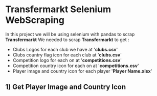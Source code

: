 # Transfermarkt Selenium WebScraping 
In this project we will be using selenium with pandas to scrap **Transfermarkt** 
We needed to scrap **Transfermarkt** to get :
* Clubs Logos for each club we have at '**clubs.csv**'
* Clubs country flag icon for each club at '**clubs.csv**'
* Competition logo for each on at '**competitions.csv**'
* Competition country icon for each on at '**competitions.csv**'
* Player image and country icon for each player '**Player Name.xlsx**'

## 1) Get Player Image and Country Icon 



